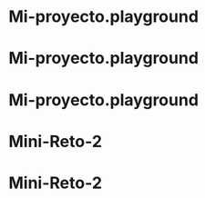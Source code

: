 # Mi-proyecto.playground
# Mi-proyecto.playground
# Mi-proyecto.playground
# Mini-Reto-2
# Mini-Reto-2
